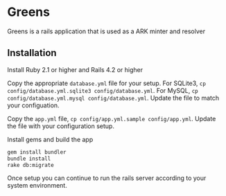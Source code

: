 # Greens

Greens is a rails application that is used as a ARK minter and resolver

## Installation

Install Ruby 2.1 or higher and Rails 4.2 or higher

Copy the appropriate `database.yml` file for your setup. For SQLite3, `cp config/database.yml.sqlite3 config/database.yml`. For MySQL, `cp config/database.yml.mysql config/database.yml`. Update the file to match your configuation.

Copy the `app.yml` file, `cp config/app.yml.sample config/app.yml`. Update the file with your configuration setup.

Install gems and build the app

```bash
gem install bundler
bundle install
rake db:migrate
```

Once setup you can continue to run the rails server according to your system environment.